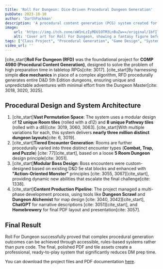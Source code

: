 ```yaml
---
title: 'Roll For Dungeon: Dice-Driven Procedural Dungeon Generation'
pubDate: 2023-10-10
author: 'DarthPackman'
description: 'A procedural content generation (PCG) system created for COMP 4980 that uses dice mechanics to generate over three million permutations of a Dungeons & Dragons 5th Edition dungeon, drastically reducing DM preparation time.'
image:
    url: 'https://img.itch.zone/aW1nLzIyMDU1OTM3LnBuZw==/original/1bfIl7.png'
    alt: 'Cover art for Roll For Dungeon, showing a fantasy figure before a snowy crypt.'
tags: ["Class Project", "Procedural Generation", "Game Design", "System Architecture", "Tabletop RPG", "D&D 5e"]
video_url: '' 
---
```


[cite_start]**Roll For Dungeon (RFD)** was the foundational project for **COMP 4980 (Procedural Content Generation)**, designed to solve the problem of high preparation time in tabletop RPGs[cite: 3017]. [cite_start]By harnessing simple **dice mechanics** in place of a complex algorithm, RFD procedurally generates entire D&D 5th Edition dungeons, ensuring unique and unpredictable adventures with minimal effort from the Dungeon Master[cite: 3018, 3020, 3025].

## Procedural Design and System Architecture

1.  [cite_start]**Vast Permutation Space**: The system uses a modular design of **12 unique Room tiles** (rolled with a d12) and **8 unique Pathway tiles** (rolled with a d8)[cite: 3019, 3060, 3063]. [cite_start]With multiple variations for each, this system delivers **nearly three million distinct dungeon layouts**[cite: 6, 3019].
2.  [cite_start]**Tiered Encounter Generation**: Rooms are further procedurally varied into three distinct encounter types (**Combat, Trap, and Puzzle**) [cite: 77][cite_start], based on a loose **5 Room Dungeon** design principle[cite: 3051].
3.  [cite_start]**Modular Boss Design**: Boss encounters were custom-designed based on existing D&D 5e stat blocks and enhanced with **"Action-Oriented Monster"** principles [cite: 3055, 3067][cite_start], providing dynamic new abilities that escalate the final challenge[cite: 1338].
4.  [cite_start]**Content Production Pipeline**: The project managed a multi-phase development process, using tools like **Dungeon Scrawl** and **Dungeon Alchemist** for map design [cite: 3040, 3042][cite_start], **ChatGPT** for narrative descriptions [cite: 3051][cite_start], and **Homebrewery** for final PDF layout and presentation[cite: 3057].

## Final Result

Roll For Dungeon successfully proved that complex procedural generation outcomes can be achieved through accessible, rules-based systems rather than pure code. The final, polished PDF and tile assets create a professional, ready-to-play system that significantly reduces DM prep time.

You can download the project files and PDF documentation [here](https://drive.google.com/file/d/1Oict2wRTEKIwnXInzqD4HadbUg1zdQJa/view?usp=sharing).